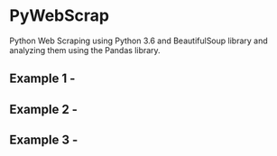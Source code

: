 # PyWebScrap
Python Web Scraping using Python 3.6 and BeautifulSoup library and analyzing them using the Pandas library.
## Example 1 - 

## Example 2 -

## Example 3 -

